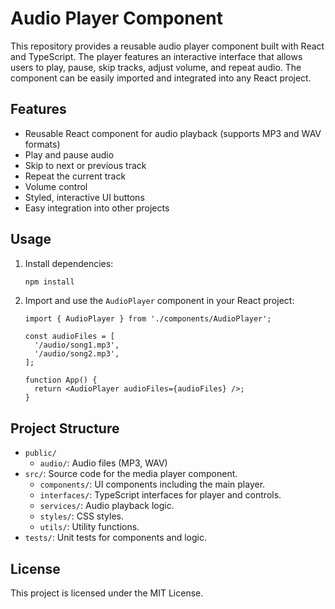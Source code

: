# Audio Player Component

This repository provides a reusable audio player component built with React and TypeScript. The player features an interactive interface that allows users to play, pause, skip tracks, adjust volume, and repeat audio. The component can be easily imported and integrated into any React project.

## Features

- Reusable React component for audio playback (supports MP3 and WAV formats)
- Play and pause audio
- Skip to next or previous track
- Repeat the current track
- Volume control
- Styled, interactive UI buttons
- Easy integration into other projects

## Usage

1. Install dependencies:

   ```bash
   npm install
   ```

2. Import and use the `AudioPlayer` component in your React project:

   ```tsx
   import { AudioPlayer } from './components/AudioPlayer';

   const audioFiles = [
     '/audio/song1.mp3',
     '/audio/song2.mp3',
   ];

   function App() {
     return <AudioPlayer audioFiles={audioFiles} />;
   }
   ```

## Project Structure

- `public/`
  - `audio/`: Audio files (MP3, WAV)
- `src/`: Source code for the media player component.
  - `components/`: UI components including the main player.
  - `interfaces/`: TypeScript interfaces for player and controls.
  - `services/`: Audio playback logic.
  - `styles/`: CSS styles.
  - `utils/`: Utility functions.
- `tests/`: Unit tests for components and logic.

## License

This project is licensed under the MIT License.